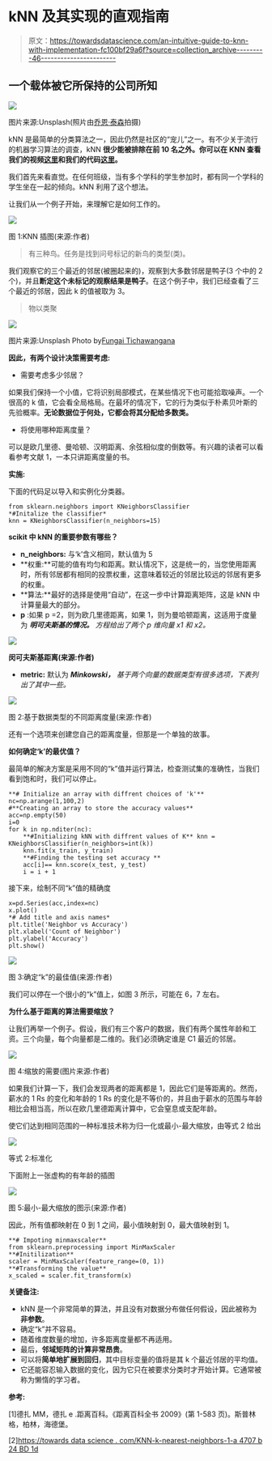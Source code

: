 # kNN 及其实现的直观指南

> 原文：<https://towardsdatascience.com/an-intuitive-guide-to-knn-with-implementation-fc100bf29a6f?source=collection_archive---------46----------------------->

## 一个载体被它所保持的公司所知

![](img/f6bfe503114ba894a833832842b9f753.png)

图片来源:Unsplash(照片由[乔恩·泰森](https://unsplash.com/@jontyson)拍摄)

kNN 是最简单的分类算法之一，因此仍然是社区的“宠儿”之一。有不少关于流行的机器学习算法的调查，kNN **很少能被排除在前 10 名之外。你可以在 KNN 查看我们的视频[这里](https://www.youtube.com/watch?v=xx7FIZrtnM0)和我们的代码[这里](https://www.kaggle.com/saptarsi/k-nn-sg)。**

我们首先来看直觉。在任何班级，当有多个学科的学生参加时，都有同一个学科的学生坐在一起的倾向。kNN 利用了这个想法。

让我们从一个例子开始，来理解它是如何工作的。

![](img/85111df434123c6c306eba1f45578474.png)

图 1:KNN 插图(来源:作者)

> 有三种鸟。任务是找到问号标记的新鸟的类型(类)。

我们观察它的三个最近的邻居(被圈起来的)，观察到大多数邻居是鸭子(3 个中的 2 个)，并且**断定这个未标记的观察结果是鸭子**。在这个例子中，我们已经查看了三个最近的邻居，因此 k 的值被取为 3。

> 物以类聚

![](img/0d3ed4d537f930933f5f55e7ee6abcbb.png)

图片来源:Unsplash Photo by[Fungai Tichawangana](https://unsplash.com/@fungaifoto)

**因此，有两个设计决策需要考虑:**

*   需要考虑多少邻居？

如果我们保持一个小值，它将识别局部模式，在某些情况下也可能拾取噪声。一个很高的 k 值，它会看全局格局。在最坏的情况下，它的行为类似于朴素贝叶斯的先验概率。**无论数据位于何处，它都会将其分配给多数类。**

*   将使用哪种距离度量？

可以是欧几里德、曼哈顿、汉明距离、余弦相似度的倒数等。有兴趣的读者可以看看参考文献 1，一本只讲距离度量的书。

**实施:**

下面的代码足以导入和实例化分类器。

```
from sklearn.neighbors import KNeighborsClassifier
*#Initalize the classifier*
knn = KNeighborsClassifier(n_neighbors=15)
```

**scikit 中 kNN 的重要参数有哪些？**

*   **n_neighbors:** 与‘k’含义相同，默认值为 5
*   **权重:**可能的值有均匀和距离。默认情况下，这是统一的，当您使用距离时，所有邻居都有相同的投票权重，这意味着较近的邻居比较远的邻居有更多的权重。
*   **算法:**最好的选择是使用“自动”，在这一步中计算距离矩阵，这是 kNN 中计算量最大的部分。
*   **p** :如果 p =2，则为欧几里德距离，如果 1，则为曼哈顿距离，这适用于度量为 ***明可夫斯基的情况。*** *方程给出了两个 p 维向量 x1 和 x2。*

![](img/bbadcd8faa904f86ffb10990024dc621.png)

**闵可夫斯基距离(来源:作者)**

*   **metric:** 默认为 ***Minkowski，*** *基于两个向量的数据类型有很多选项，下表列出了其中一些。*

![](img/0ac69bfac87d9a357f2a8a33730d8bae.png)

图 2:基于数据类型的不同距离度量(来源:作者)

还有一个选项来创建您自己的距离度量，但那是一个单独的故事。

**如何确定‘k’的最优值？**

最简单的解决方案是采用不同的“k”值并运行算法，检查测试集的准确性，当我们看到饱和时，我们可以停止。

```
**# Initialize an array with diffrent choices of 'k'**
nc=np.arange(1,100,2)
#**Creating an array to store the accuracy values**
acc=np.empty(50)
i=0
for k in np.nditer(nc):
    **#Initializing kNN with diffrent values of K** knn = KNeighborsClassifier(n_neighbors=int(k))
    knn.fit(x_train, y_train)
    **#Finding the testing set accuracy **   
    acc[i]== knn.score(x_test, y_test)
    i = i + 1
```

接下来，绘制不同“k”值的精确度

```
x=pd.Series(acc,index=nc)
x.plot()
*# Add title and axis names*
plt.title('Neighbor vs Accuracy')
plt.xlabel('Count of Neighbor')
plt.ylabel('Accuracy')
plt.show()
```

![](img/26a65e928b39494917ddf9e2f59ea846.png)

图 3:确定“k”的最佳值(来源:作者)

我们可以停在一个很小的“k”值上，如图 3 所示，可能在 6，7 左右。

**为什么基于距离的算法需要缩放？**

让我们再举一个例子。假设，我们有三个客户的数据，我们有两个属性年龄和工资。三个向量，每个向量都是二维的。我们必须确定谁是 C1 最近的邻居。

![](img/6d9c56643ac1df3eb1a5c2324a4db89e.png)

图 4:缩放的需要(图片来源:作者)

如果我们计算一下，我们会发现两者的距离都是 1，因此它们是等距离的。然而，薪水的 1 Rs 的变化和年龄的 1 Rs 的变化是不等价的，并且由于薪水的范围与年龄相比会相当高，所以在欧几里德距离计算中，它会窒息或支配年龄。

使它们达到相同范围的一种标准技术称为归一化或最小-最大缩放，由等式 2 给出

![](img/647441404a861820aa02e9315d2a6085.png)

等式 2:标准化

下面附上一张虚构的有年龄的插图

![](img/be219e9de07a8dddefc0d91dc38a5929.png)

图 5:最小-最大缩放的图示(来源:作者)

因此，所有值都映射在 0 到 1 之间，最小值映射到 0，最大值映射到 1。

```
**# Impoting minmaxscaler**
from sklearn.preprocessing import MinMaxScaler 
**#Initilization**
scaler = MinMaxScaler(feature_range=(0, 1)) 
**#Transforming the value**
x_scaled = scaler.fit_transform(x)
```

**关键备注:**

*   kNN 是一个非常简单的算法，并且没有对数据分布做任何假设，因此被称为**非参数**。
*   确定“k”并不容易。
*   随着维度数量的增加，许多距离度量都不再适用。
*   最后，**邻域矩阵的计算非常昂贵**。
*   可以将**简单地扩展到回归**，其中目标变量的值将是其 k 个最近邻居的平均值。
*   它还能容忍输入数据的变化，因为它只在被要求分类时才开始计算。它通常被称为懒惰的学习者。

**参考:**

[1]德扎 MM，德扎 e .距离百科。《距离百科全书 2009》(第 1-583 页)。斯普林格，柏林，海德堡。

[2][https://towards data science . com/KNN-k-nearest-neighbors-1-a 4707 b 24 BD 1d](/knn-k-nearest-neighbors-1-a4707b24bd1d)